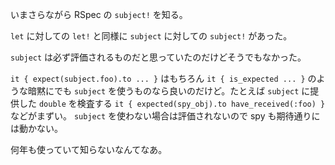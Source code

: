 いまさらながら RSpec の `subject!` を知る。

`let` に対しての `let!` と同様に `subject` に対しての `subject!` があった。

`subject` は必ず評価されるものだと思っていたのだけどそうでもなかった。

`it { expect(subject.foo).to ... }` はもちろん `it { is_expected ... }` のような暗黙にでも `subject` を使うものなら良いのだけど。たとえば `subject` に提供した `double` を検査する `it { expected(spy_obj).to have_received(:foo) }` などがまずい。 `subject` を使わない場合は評価されないので spy も期待通りには動かない。

何年も使っていて知らないなんてなあ。
